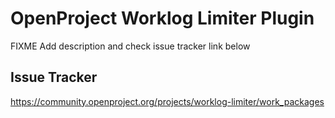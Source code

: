 # OpenProject Worklog Limiter Plugin

FIXME Add description and check issue tracker link below

## Issue Tracker

https://community.openproject.org/projects/worklog-limiter/work_packages
